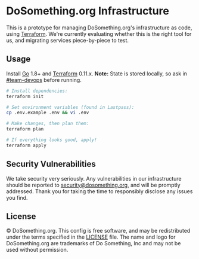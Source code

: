 # DoSomething.org Infrastructure

This is a prototype for managing DoSomething.org's infrastructure as code, using [Terraform](https://www.terraform.io). We're currently evaluating whether this is the right tool for us, and migrating services piece-by-piece to test.

## Usage

Install [Go](https://golang.org) 1.8+ and [Terraform](https://www.terraform.io) 0.11.x. **Note:** State is stored locally, so ask in [#team-devops](https://dosomething.slack.com/messages/C03T8SDJJ/) before running.

```sh
# Install dependencies:
terraform init

# Set environment variables (found in Lastpass):
cp .env.example .env && vi .env

# Make changes, then plan them:
terraform plan

# If everything looks good, apply!
terraform apply
```

## Security Vulnerabilities

We take security very seriously. Any vulnerabilities in our infrastructure should be reported to [security@dosomething.org](mailto:security@dosomething.org),
and will be promptly addressed. Thank you for taking the time to responsibly disclose any issues you find.

## License

&copy; DoSomething.org. This config is free software, and may be redistributed under the terms specified
in the [LICENSE](https://github.com/DoSomething/infrastructure/blob/master/LICENSE) file. The name and logo for
DoSomething.org are trademarks of Do Something, Inc and may not be used without permission.

